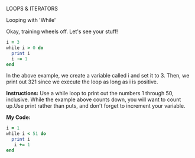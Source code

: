 LOOPS & ITERATORS

Looping with 'While'

Okay, training wheels off. Let's see your stuff!
```Ruby
i = 3
while i > 0 do
  print i
  i -= 1
end
```
In the above example, we create a variable called i and set it to 3.
Then, we print out 321 since we execute the loop as long as i is positive.

**Instructions:**
Use a while loop to print out the numbers 1 through 50, inclusive. While the example above counts down, you will want to count up.Use print rather than puts, and don't forget to increment your variable.

**My Code:**
```Ruby
i = 1
while i < 51 do
  print i
   i += 1
end
```

